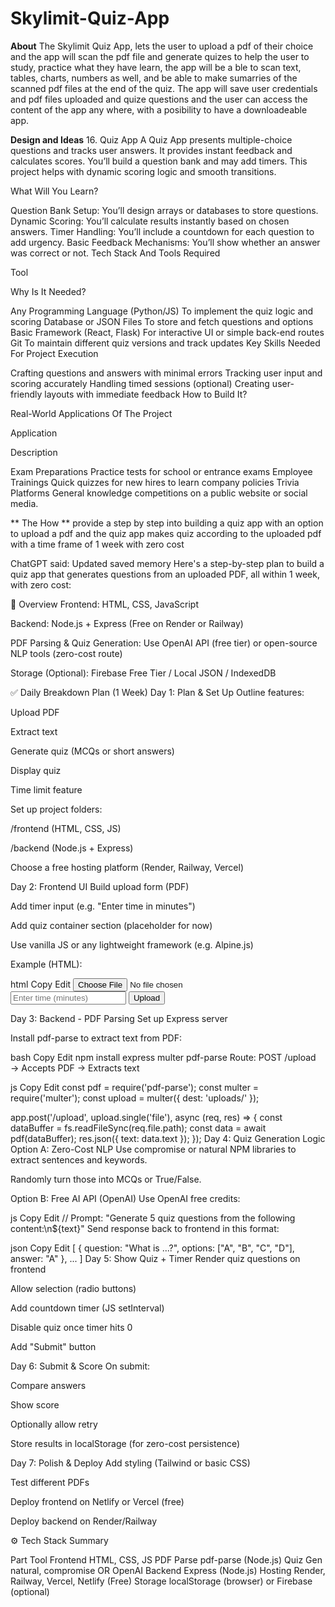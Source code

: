 # Skylimit-Quiz-App

**About**
The Skylimit Quiz App, lets the user to upload a pdf of their choice and the app will scan the pdf file and generate quizes to help the user to study, practice what they have learn, the app will be a ble to scan text, tables, charts, numbers as well, and be able to make sumarries of the scanned pdf files at the end of the quiz. The app will save user credentials and pdf files uploaded and quize questions and the user can access the content of the app any where, with a posibility to have a downloadeable app.

**Design and Ideas**
16. Quiz App
A Quiz App presents multiple-choice questions and tracks user answers. It provides instant feedback and calculates scores. You’ll build a question bank and may add timers. This project helps with dynamic scoring logic and smooth transitions.

What Will You Learn?

Question Bank Setup: You’ll design arrays or databases to store questions.
Dynamic Scoring: You’ll calculate results instantly based on chosen answers.
Timer Handling: You’ll include a countdown for each question to add urgency.
Basic Feedback Mechanisms: You’ll show whether an answer was correct or not.
Tech Stack And Tools Required

Tool

Why Is It Needed?

Any Programming Language (Python/JS)	To implement the quiz logic and scoring
Database or JSON Files	To store and fetch questions and options
Basic Framework (React, Flask)	For interactive UI or simple back-end routes
Git	To maintain different quiz versions and track updates
Key Skills Needed For Project Execution

Crafting questions and answers with minimal errors
Tracking user input and scoring accurately
Handling timed sessions (optional)
Creating user-friendly layouts with immediate feedback
How to Build It?


Real-World Applications Of The Project

Application

Description

Exam Preparations	Practice tests for school or entrance exams
Employee Trainings	Quick quizzes for new hires to learn company policies
Trivia Platforms	General knowledge competitions on a public website or social media.


** The How **
provide a step by step into building a quiz app with an option to upload a pdf and the quiz app  makes quiz according to the uploaded pdf with a time frame of 1 week with zero cost


ChatGPT said:
Updated saved memory
Here's a step-by-step plan to build a quiz app that generates questions from an uploaded PDF, all within 1 week, with zero cost:

🧠 Overview
Frontend: HTML, CSS, JavaScript

Backend: Node.js + Express (Free on Render or Railway)

PDF Parsing & Quiz Generation: Use OpenAI API (free tier) or open-source NLP tools (zero-cost route)

Storage (Optional): Firebase Free Tier / Local JSON / IndexedDB

✅ Daily Breakdown Plan (1 Week)
Day 1: Plan & Set Up
Outline features:

Upload PDF

Extract text

Generate quiz (MCQs or short answers)

Display quiz

Time limit feature

Set up project folders:

/frontend (HTML, CSS, JS)

/backend (Node.js + Express)

Choose a free hosting platform (Render, Railway, Vercel)

Day 2: Frontend UI
Build upload form (PDF)

Add timer input (e.g. "Enter time in minutes")

Add quiz container section (placeholder for now)

Use vanilla JS or any lightweight framework (e.g. Alpine.js)

Example (HTML):

html
Copy
Edit
<input type="file" id="pdf-upload" accept="application/pdf">
<input type="number" id="timer" placeholder="Enter time (minutes)">
<button onclick="uploadPdf()">Upload</button>
<div id="quiz-container"></div>
Day 3: Backend - PDF Parsing
Set up Express server

Install pdf-parse to extract text from PDF:

bash
Copy
Edit
npm install express multer pdf-parse
Route: POST /upload → Accepts PDF → Extracts text

js
Copy
Edit
const pdf = require('pdf-parse');
const multer = require('multer');
const upload = multer({ dest: 'uploads/' });

app.post('/upload', upload.single('file'), async (req, res) => {
  const dataBuffer = fs.readFileSync(req.file.path);
  const data = await pdf(dataBuffer);
  res.json({ text: data.text });
});
Day 4: Quiz Generation Logic
Option A: Zero-Cost NLP
Use compromise or natural NPM libraries to extract sentences and keywords.

Randomly turn those into MCQs or True/False.

Option B: Free AI API (OpenAI)
Use OpenAI free credits:

js
Copy
Edit
// Prompt: "Generate 5 quiz questions from the following content:\n${text}"
Send response back to frontend in this format:

json
Copy
Edit
[
  { question: "What is ...?", options: ["A", "B", "C", "D"], answer: "A" },
  ...
]
Day 5: Show Quiz + Timer
Render quiz questions on frontend

Allow selection (radio buttons)

Add countdown timer (JS setInterval)

Disable quiz once timer hits 0

Add "Submit" button

Day 6: Submit & Score
On submit:

Compare answers

Show score

Optionally allow retry

Store results in localStorage (for zero-cost persistence)

Day 7: Polish & Deploy
Add styling (Tailwind or basic CSS)

Test different PDFs

Deploy frontend on Netlify or Vercel (free)

Deploy backend on Render/Railway

⚙️ Tech Stack Summary

Part	Tool
Frontend	HTML, CSS, JS
PDF Parse	pdf-parse (Node.js)
Quiz Gen	natural, compromise OR OpenAI
Backend	Express (Node.js)
Hosting	Render, Railway, Vercel, Netlify (Free)
Storage	localStorage (browser) or Firebase (optional)
